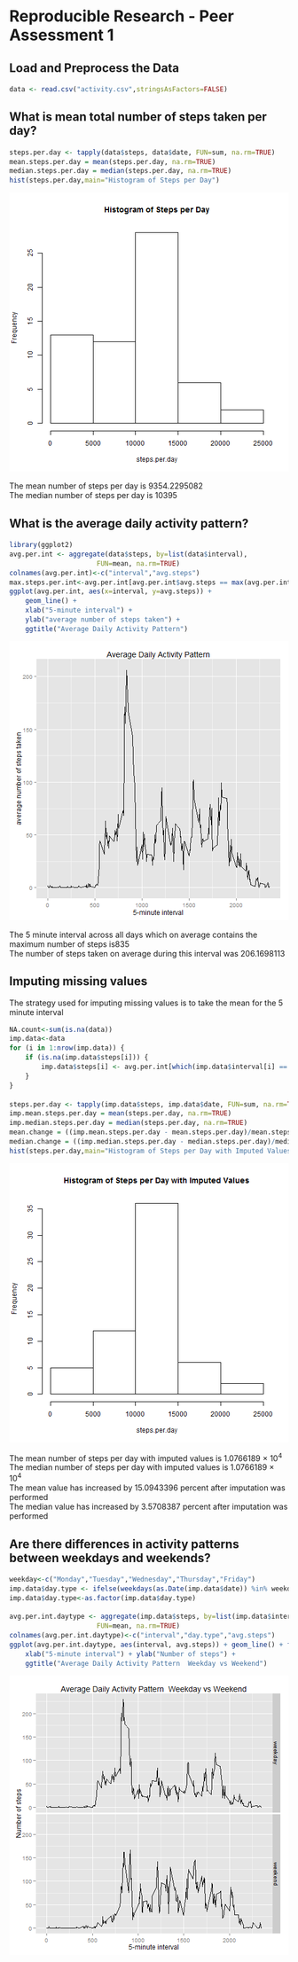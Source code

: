 Reproducible Research - Peer Assessment 1
========================================================
 

## Load and Preprocess the Data


```r
data <- read.csv("activity.csv",stringsAsFactors=FALSE)
```


## What is mean total number of steps taken per day?

```r
steps.per.day <- tapply(data$steps, data$date, FUN=sum, na.rm=TRUE)
mean.steps.per.day = mean(steps.per.day, na.rm=TRUE)
median.steps.per.day = median(steps.per.day, na.rm=TRUE)
hist(steps.per.day,main="Histogram of Steps per Day")
```

![plot of chunk unnamed-chunk-2](figure/unnamed-chunk-2-1.png) 
    
The mean number of steps per day is 9354.2295082  
The median number of steps per day is 10395  


## What is the average daily activity pattern?


```r
library(ggplot2)
avg.per.int <- aggregate(data$steps, by=list(data$interval),
                      FUN=mean, na.rm=TRUE)
colnames(avg.per.int)<-c("interval","avg.steps")
max.steps.per.int<-avg.per.int[avg.per.int$avg.steps == max(avg.per.int$avg.steps),]
ggplot(avg.per.int, aes(x=interval, y=avg.steps)) +
    geom_line() +
    xlab("5-minute interval") +
    ylab("average number of steps taken") +
    ggtitle("Average Daily Activity Pattern")
```

![plot of chunk unnamed-chunk-3](figure/unnamed-chunk-3-1.png) 
    
     
The 5 minute interval across all days which on average contains the maximum number
  of steps is835    
The number of steps taken on average during this interval 
  was  206.1698113
   



## Imputing missing values  
The strategy used for imputing missing values is to take the mean for the 5 minute
interval


```r
NA.count<-sum(is.na(data))
imp.data<-data
for (i in 1:nrow(imp.data)) {
    if (is.na(imp.data$steps[i])) {
        imp.data$steps[i] <- avg.per.int[which(imp.data$interval[i] == avg.per.int$interval), ]$avg.steps
    }
}

steps.per.day <- tapply(imp.data$steps, imp.data$date, FUN=sum, na.rm=TRUE)
imp.mean.steps.per.day = mean(steps.per.day, na.rm=TRUE)
imp.median.steps.per.day = median(steps.per.day, na.rm=TRUE)
mean.change = ((imp.mean.steps.per.day - mean.steps.per.day)/mean.steps.per.day)*100
median.change = ((imp.median.steps.per.day - median.steps.per.day)/median.steps.per.day)*100
hist(steps.per.day,main="Histogram of Steps per Day with Imputed Values")
```

![plot of chunk unnamed-chunk-4](figure/unnamed-chunk-4-1.png) 
    
The mean number of steps per day with imputed values is 1.0766189 &times; 10<sup>4</sup>  
The median number of steps per day with imputed values is 1.0766189 &times; 10<sup>4</sup>   
The mean value has increased by 15.0943396 percent after imputation was performed  
The median value has increased by 3.5708387 percent after imputation was performed




## Are there differences in activity patterns between weekdays and weekends?


```r
weekday<-c("Monday","Tuesday","Wednesday","Thursday","Friday")
imp.data$day.type <- ifelse(weekdays(as.Date(imp.data$date)) %in% weekday,"weekday", "weekend")
imp.data$day.type<-as.factor(imp.data$day.type)

avg.per.int.daytype <- aggregate(imp.data$steps, by=list(imp.data$interval,imp.data$day.type),
                      FUN=mean, na.rm=TRUE)
colnames(avg.per.int.daytype)<-c("interval","day.type","avg.steps")
ggplot(avg.per.int.daytype, aes(interval, avg.steps)) + geom_line() + facet_grid(day.type ~ .) +
    xlab("5-minute interval") + ylab("Number of steps") + 
    ggtitle("Average Daily Activity Pattern  Weekday vs Weekend")
```

![plot of chunk unnamed-chunk-5](figure/unnamed-chunk-5-1.png) 



